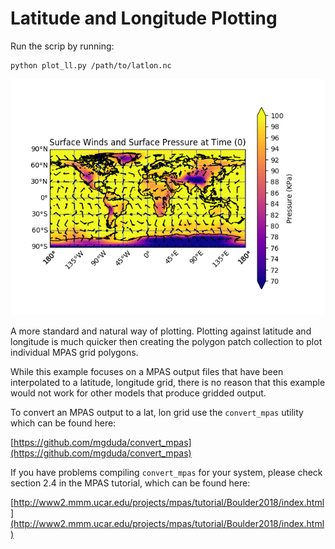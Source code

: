 Latitude and Longitude Plotting
===============================

Run the scrip by running:
```
python plot_ll.py /path/to/latlon.nc
```
<img src="../data/ll-plot-example.png" alt="LL Example" width="700"/>

A more standard and natural way of plotting. Plotting against latitude and
longitude is much quicker then creating the polygon patch collection to plot
individual MPAS grid polygons. 

While this example focuses on a MPAS output files that have been
interpolated to a latitude, longitude grid, there is no reason that this
example would not work for other models that produce gridded output.

To convert an MPAS output to a lat, lon grid use the `convert_mpas`
utility which can be found here:

[https://github.com/mgduda/convert_mpas](https://github.com/mgduda/convert_mpas)

If you have problems compiling `convert_mpas` for your system, please check
section 2.4 in the MPAS tutorial, which can be found here:

[http://www2.mmm.ucar.edu/projects/mpas/tutorial/Boulder2018/index.html](http://www2.mmm.ucar.edu/projects/mpas/tutorial/Boulder2018/index.html)

